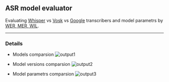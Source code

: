 ## ASR model evaluator
Evaluating [Whisper](https://openai.com/research/whisper) vs [Vosk](https://alphacephei.com/vosk/) vs [Google](https://cloud.google.com/speech-to-text) transcribers and model parametrs by [WER, MER, WIL](https://www.researchgate.net/publication/221478089_From_WER_and_RIL_to_MER_and_WIL_improved_evaluation_measures_for_connected_speech_recognition).

---

### Details

* Models comparsion
![output1](https://github.com/Darveivoldavara/whisper_model_evaluator/assets/101942420/16b850dd-ac7b-439c-ab3a-451f2d655c42)

* Model versions comparsion
![output2](https://github.com/Darveivoldavara/whisper_model_evaluator/assets/101942420/3beec8b0-9101-4c19-aca5-808b60a0e16c)

* Model parametrs comparsion
![output3](https://github.com/Darveivoldavara/whisper_model_evaluator/assets/101942420/77f74c41-8590-4fa7-bf61-3a9d95087f19)
